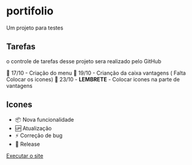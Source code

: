 # portifolio

Um projeto para testes

## Tarefas

o controle de tarefas desse projeto sera realizado pelo GitHub

📅 17/10 - Criação do menu
📅 19/10 - Crianção da caixa vantagens ( Falta Colocar os icones)
📅 23/10 - **LEMBRETE** - Colocar icones na parte de vantagens

## Icones

- :package: Nova funcionalidade<br>
- :up: Atualização<br>
- :zap: Correção de bug<br>
- :checkered_flag: Release<br>

<a href="https://xandeprojetos.github.io/portfolio/index.html" target="_blank"> Executar o site

